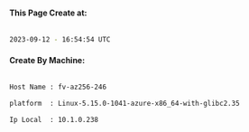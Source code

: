 
   
#### This Page Create at:

```bash

2023-09-12 - 16:54:54 UTC

```

#### Create By Machine:

```bash

Host Name : fv-az256-246

platform  : Linux-5.15.0-1041-azure-x86_64-with-glibc2.35

Ip Local  : 10.1.0.238

```

